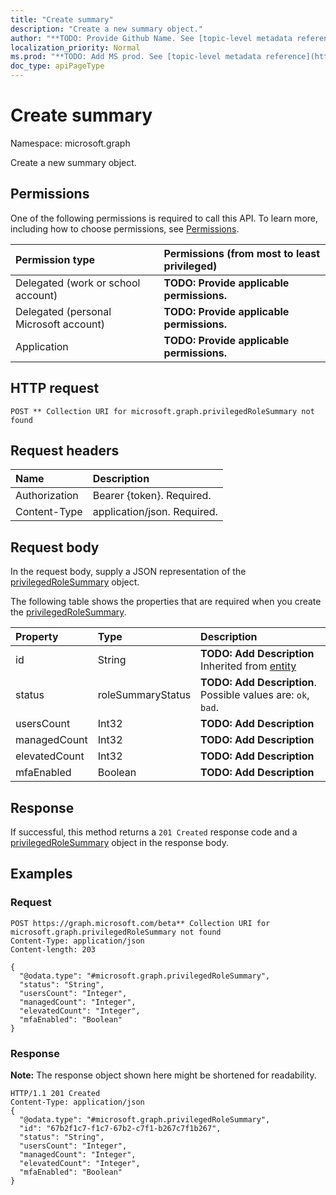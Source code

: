 ```yaml
---
title: "Create summary"
description: "Create a new summary object."
author: "**TODO: Provide Github Name. See [topic-level metadata reference](https://msgo.azurewebsites.net/add/document/guidelines/metadata.html#topic-level-metadata)**"
localization_priority: Normal
ms.prod: "**TODO: Add MS prod. See [topic-level metadata reference](https://msgo.azurewebsites.net/add/document/guidelines/metadata.html#topic-level-metadata)**"
doc_type: apiPageType
---
```


# Create summary
Namespace: microsoft.graph

Create a new summary object.

## Permissions
One of the following permissions is required to call this API. To learn more, including how to choose permissions, see [Permissions](/concepts/permissions-reference.md).

|Permission type|Permissions (from most to least privileged)|
|:---|:---|
|Delegated (work or school account)|**TODO: Provide applicable permissions.**|
|Delegated (personal Microsoft account)|**TODO: Provide applicable permissions.**|
|Application|**TODO: Provide applicable permissions.**|

## HTTP request

<!-- {
  "blockType": "ignored"
}
-->
``` http
POST ** Collection URI for microsoft.graph.privilegedRoleSummary not found
```

## Request headers
|Name|Description|
|:---|:---|
|Authorization|Bearer {token}. Required.|
|Content-Type|application/json. Required.|

## Request body
In the request body, supply a JSON representation of the [privilegedRoleSummary](../resources/privilegedrolesummary.md) object.

The following table shows the properties that are required when you create the [privilegedRoleSummary](../resources/privilegedrolesummary.md).

|Property|Type|Description|
|:---|:---|:---|
|id|String|**TODO: Add Description** Inherited from [entity](../resources/entity.md)|
|status|roleSummaryStatus|**TODO: Add Description**. Possible values are: `ok`, `bad`.|
|usersCount|Int32|**TODO: Add Description**|
|managedCount|Int32|**TODO: Add Description**|
|elevatedCount|Int32|**TODO: Add Description**|
|mfaEnabled|Boolean|**TODO: Add Description**|



## Response

If successful, this method returns a `201 Created` response code and a [privilegedRoleSummary](../resources/privilegedrolesummary.md) object in the response body.

## Examples

### Request
<!-- {
  "blockType": "request",
  "name": "create_privilegedrolesummary_from_"
}
-->
``` http
POST https://graph.microsoft.com/beta** Collection URI for microsoft.graph.privilegedRoleSummary not found
Content-Type: application/json
Content-length: 203

{
  "@odata.type": "#microsoft.graph.privilegedRoleSummary",
  "status": "String",
  "usersCount": "Integer",
  "managedCount": "Integer",
  "elevatedCount": "Integer",
  "mfaEnabled": "Boolean"
}
```


### Response
**Note:** The response object shown here might be shortened for readability.
<!-- {
  "blockType": "response",
  "truncated": true,
  "@odata.type": "microsoft.graph.privilegedrolesummary"
}
-->
``` http
HTTP/1.1 201 Created
Content-Type: application/json
{
  "@odata.type": "#microsoft.graph.privilegedRoleSummary",
  "id": "67b2f1c7-f1c7-67b2-c7f1-b267c7f1b267",
  "status": "String",
  "usersCount": "Integer",
  "managedCount": "Integer",
  "elevatedCount": "Integer",
  "mfaEnabled": "Boolean"
}
```

